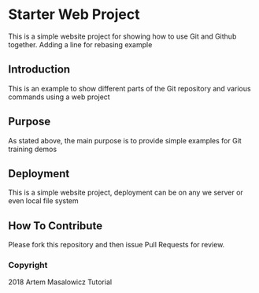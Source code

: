# Starter Web Project

This is a simple website project for showing how to use Git and Github together. Adding a line for rebasing example

## Introduction

This is an example to show different parts of the Git repository and various commands using a web project

## Purpose

As stated above, the main purpose is to provide simple examples for Git training demos

## Deployment

This is a simple website project, deployment can be on any we server or even local file system

## How To Contribute

Please fork this repository and then issue Pull Requests for review.

### Copyright

2018 Artem Masalowicz Tutorial